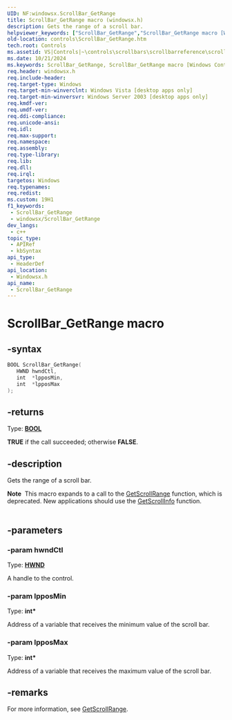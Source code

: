 ```yaml
---
UID: NF:windowsx.ScrollBar_GetRange
title: ScrollBar_GetRange macro (windowsx.h)
description: Gets the range of a scroll bar.
helpviewer_keywords: ["ScrollBar_GetRange","ScrollBar_GetRange macro [Windows Controls]","_win32_ScrollBar_GetRange","_win32_ScrollBar_GetRange_cpp","controls.ScrollBar_GetRange","controls._win32_ScrollBar_GetRange","windowsx/ScrollBar_GetRange"]
old-location: controls\ScrollBar_GetRange.htm
tech.root: Controls
ms.assetid: VS|Controls|~\controls\scrollbars\scrollbarreference\scrollbarmacros\scrollbar_getrange.htm
ms.date: 10/21/2024
ms.keywords: ScrollBar_GetRange, ScrollBar_GetRange macro [Windows Controls], _win32_ScrollBar_GetRange, _win32_ScrollBar_GetRange_cpp, controls.ScrollBar_GetRange, controls._win32_ScrollBar_GetRange, windowsx/ScrollBar_GetRange
req.header: windowsx.h
req.include-header: 
req.target-type: Windows
req.target-min-winverclnt: Windows Vista [desktop apps only]
req.target-min-winversvr: Windows Server 2003 [desktop apps only]
req.kmdf-ver: 
req.umdf-ver: 
req.ddi-compliance: 
req.unicode-ansi: 
req.idl: 
req.max-support: 
req.namespace: 
req.assembly: 
req.type-library: 
req.lib: 
req.dll: 
req.irql: 
targetos: Windows
req.typenames: 
req.redist: 
ms.custom: 19H1
f1_keywords:
 - ScrollBar_GetRange
 - windowsx/ScrollBar_GetRange
dev_langs:
 - c++
topic_type:
 - APIRef
 - kbSyntax
api_type:
 - HeaderDef
api_location:
 - Windowsx.h
api_name:
 - ScrollBar_GetRange
---
```


# ScrollBar_GetRange macro

## -syntax

```cpp
BOOL ScrollBar_GetRange(
   HWND hwndCtl,
   int  *lpposMin,
   int  *lpposMax
);
```

## -returns

Type: **[BOOL](/windows/desktop/winprog/windows-data-types)**

<b>TRUE</b> if the call succeeded; otherwise <b>FALSE</b>.


## -description

Gets the range of a scroll bar.
        
<div class="alert"><b>Note</b>  This macro expands to a call to the <a href="/windows/desktop/api/winuser/nf-winuser-getscrollrange">GetScrollRange</a> function, which is deprecated. New applications should use the <a href="/windows/desktop/api/winuser/nf-winuser-getscrollinfo">GetScrollInfo</a> function.</div><div> </div>

## -parameters

### -param hwndCtl

Type: <b><a href="/windows/desktop/WinProg/windows-data-types">HWND</a></b>

A handle to the control.

### -param lpposMin

Type: <b>int*</b>

Address of a variable that receives the minimum value of the scroll bar.

### -param lpposMax

Type: <b>int*</b>

Address of a variable that receives the maximum value of the scroll bar.

## -remarks

For more information, see <a href="/windows/desktop/api/winuser/nf-winuser-getscrollrange">GetScrollRange</a>.
